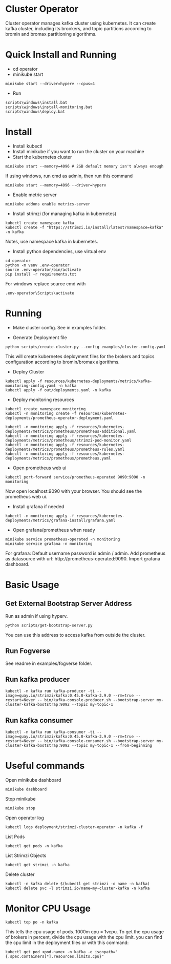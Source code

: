 # Cluster Operator
Cluster operator manages kafka cluster using kubernetes. It can create kafka cluster, including its brookers, and topic partitions according to bromin and bromax partitioning algorithms.


# Quick Install and Running
- cd operator
- minikube start
```
minikube start --driver=hyperv --cpus=4
```
- Run 
```
scripts\windows\install.bat
scripts\windows\install-monitoring.bat
scripts\windows\deploy.bat
```

# Install

- Install kubectl
- Install minikube if you want to run the cluster on your machine
- Start the kubernetes cluster
```
minikube start --memory=4096 # 2GB default memory isn't always enough
```
If using windows, run cmd as admin, then run this command
```
minikube start --memory=4096 --driver=hyperv
```
- Enable metric server
```
minikube addons enable metrics-server
```
- Install strimzi (for managing kafka in kubernetes)
```
kubectl create namespace kafka
kubectl create -f "https://strimzi.io/install/latest?namespace=kafka" -n kafka
```
Notes, use namespace kafka in kubernetes.
- Install python dependencies, use virtual env
```
cd operator
python -m venv .env-operator
source .env-operator/bin/activate
pip install -r requirements.txt
```

For windows replace source cmd with
```
.env-operator\Scripts\activate
```

# Running

- Make cluster config. See in examples folder.


- Generate Deployment file
```
python scripts/create-cluster.py --config examples/cluster-config.yaml
```

This will create kubernetes deployment files for the brokers and topics configuration according to bromin/bromax algorithms.

- Deploy Cluster

```
kubectl apply -f resources/kubernetes-deployments/metrics/kafka-monitoring-config.yaml -n kafka
kubectl apply -f out/deployments.yaml -n kafka
```

- Deploy monitoring resources
```
kubectl create namespace monitoring
kubectl -n monitoring create -f resources/kubernetes-deployments/prometheus-operator-deployment.yaml

kubectl -n monitoring apply -f resources/kubernetes-deployments/metrics/prometheus/prometheus-additional.yaml
kubectl -n monitoring apply -f resources/kubernetes-deployments/metrics/prometheus/strimzi-pod-monitor.yaml
kubectl -n monitoring apply -f resources/kubernetes-deployments/metrics/prometheus/prometheus-rules.yaml
kubectl -n monitoring apply -f resources/kubernetes-deployments/metrics/prometheus/prometheus.yaml

```
- Open prometheus web ui
```
kubectl port-forward service/prometheus-operated 9090:9090 -n monitoring
```
Now open localhost:9090 with your browser. You should see the prometheus web ui.

- Install grafana if needed
```
kubectl -n monitoring apply -f resources/kubernetes-deployments/metrics/grafana-install/grafana.yaml

```
- Open grafana/prometheus when ready
```
minikube service prometheus-operated -n monitoring
minikube service grafana -n monitoring
```
For grafana: Default username password is admin / admin.
Add prometheus as datasource with url: http://prometheus-operated:9090.
Import grafana dashboard.

# Basic Usage

## Get External Bootstrap Server Address
Run as admin if using hyperv.

```
python scripts/get-bootstrap-server.py
```
You can use this address to access kafka from outside the cluster.

## Run Fogverse
See readme in examples/fogverse folder.

## Run kafka producer

```
kubectl -n kafka run kafka-producer -ti --image=quay.io/strimzi/kafka:0.45.0-kafka-3.9.0 --rm=true --restart=Never -- bin/kafka-console-producer.sh --bootstrap-server my-cluster-kafka-bootstrap:9092 --topic my-topic-1
```

## Run kafka consumer

```
kubectl -n kafka run kafka-consumer -ti --image=quay.io/strimzi/kafka:0.45.0-kafka-3.9.0 --rm=true --restart=Never -- bin/kafka-console-consumer.sh --bootstrap-server my-cluster-kafka-bootstrap:9092 --topic my-topic-1 --from-beginning
```


# Useful commands

Open minikube dashboard
```
minikube dashboard
```

Stop minikube

```
minikube stop
```

Open operator log
```
kubectl logs deployment/strimzi-cluster-operator -n kafka -f
```

List Pods
```
kubectl get pods -n kafka
```

List Strimzi Objects
```
kubectl get strimzi -n kafka
```


Delete cluster
```
kubectl -n kafka delete $(kubectl get strimzi -o name -n kafka)
kubectl delete pvc -l strimzi.io/name=my-cluster-kafka -n kafka
```

# Monitor CPU Usage
```
kubectl top po -n kafka

```
This tells the cpu usage of pods. 1000m cpu = 1vcpu.
To get the cpu usage of brokers in percent, divide the cpu usage with the cpu limit. you can find the cpu limit in the deployment files or with this command:
```
kubectl get pod <pod-name> -n kafka -o jsonpath="{.spec.containers[*].resources.limits.cpu}"
```